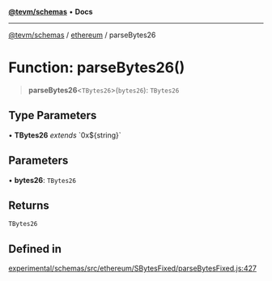 [**@tevm/schemas**](../../README.md) • **Docs**

***

[@tevm/schemas](../../modules.md) / [ethereum](../README.md) / parseBytes26

# Function: parseBytes26()

> **parseBytes26**\<`TBytes26`\>(`bytes26`): `TBytes26`

## Type Parameters

• **TBytes26** *extends* \`0x$\{string\}\`

## Parameters

• **bytes26**: `TBytes26`

## Returns

`TBytes26`

## Defined in

[experimental/schemas/src/ethereum/SBytesFixed/parseBytesFixed.js:427](https://github.com/evmts/tevm-monorepo/blob/main/experimental/schemas/src/ethereum/SBytesFixed/parseBytesFixed.js#L427)

